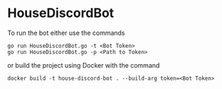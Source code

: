 # HouseDiscordBot

To run the bot either use the commands

```
go run HouseDiscordBot.go -t <Bot Token>
go run HouseDiscordBot.go -p <Path to Token>
```

or build the project using Docker with the command

```
docker build -t house-discord-bot . --build-arg token=<Bot Token>
```
